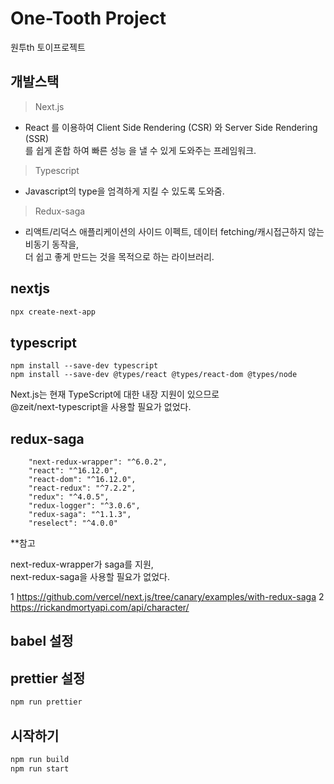# One-Tooth Project

원투th 토이프로젝트


## 개발스택
> Next.js
- React 를 이용하여 Client Side Rendering (CSR) 와 Server Side Rendering (SSR) <br/>
를 쉽게 혼합 하여 빠른 성능 을 낼 수 있게 도와주는 프레임워크.
> Typescript
- Javascript의 type을 엄격하게 지킬 수 있도록 도와줌.
> Redux-saga
- 리액트/리덕스 애플리케이션의 사이드 이펙트, 데이터 fetching/캐시접근하지 않는 비동기 동작을,<br/>
더 쉽고 좋게 만드는 것을 목적으로 하는 라이브러리.


## nextjs 

```bash
npx create-next-app
```

## typescript

```
npm install --save-dev typescript
npm install --save-dev @types/react @types/react-dom @types/node
```
Next.js는 현재 TypeScript에 대한 내장 지원이 있으므로 <br/>
@zeit/next-typescript을 사용할 필요가 없었다. 
## redux-saga
```
    "next-redux-wrapper": "^6.0.2",
    "react": "^16.12.0",
    "react-dom": "^16.12.0",
    "react-redux": "^7.2.2",
    "redux": "^4.0.5",
    "redux-logger": "^3.0.6",
    "redux-saga": "^1.1.3",
    "reselect": "^4.0.0"
```
**참고

next-redux-wrapper가 saga를 지원, <br/>
next-redux-saga을 사용할 필요가 없었다. 

1 https://github.com/vercel/next.js/tree/canary/examples/with-redux-saga
2 https://rickandmortyapi.com/api/character/
## babel 설정 

## prettier 설정
```bash
npm run prettier
```

## 시작하기
```bash
npm run build
npm run start
```

